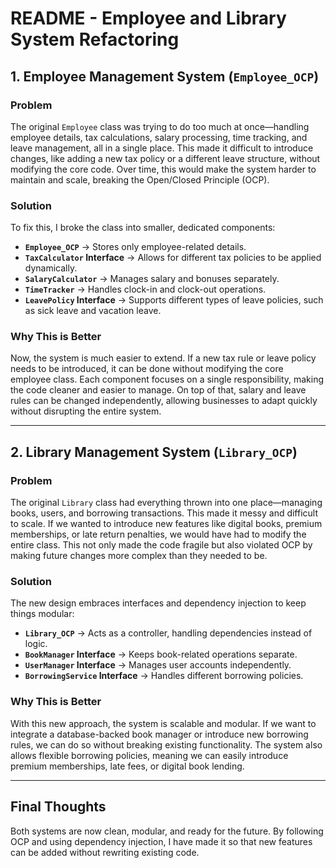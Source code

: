 # **README - Employee and Library System Refactoring**  

## **1. Employee Management System (`Employee_OCP`)**  
### **Problem**  
The original `Employee` class was trying to do too much at once—handling employee details, tax calculations, salary processing, time tracking, and leave management, all in a single place. This made it difficult to introduce changes, like adding a new tax policy or a different leave structure, without modifying the core code. Over time, this would make the system harder to maintain and scale, breaking the Open/Closed Principle (OCP).  

### **Solution**  
To fix this, I broke the class into smaller, dedicated components:  
- **`Employee_OCP`** → Stores only employee-related details.  
- **`TaxCalculator` Interface** → Allows for different tax policies to be applied dynamically.  
- **`SalaryCalculator`** → Manages salary and bonuses separately.  
- **`TimeTracker`** → Handles clock-in and clock-out operations.  
- **`LeavePolicy` Interface** → Supports different types of leave policies, such as sick leave and vacation leave.  

### **Why This is Better**  
Now, the system is much easier to extend. If a new tax rule or leave policy needs to be introduced, it can be done without modifying the core employee class. Each component focuses on a single responsibility, making the code cleaner and easier to manage. On top of that, salary and leave rules can be changed independently, allowing businesses to adapt quickly without disrupting the entire system.  

---  

## **2. Library Management System (`Library_OCP`)**  
### **Problem**  
The original `Library` class had everything thrown into one place—managing books, users, and borrowing transactions. This made it messy and difficult to scale. If we wanted to introduce new features like digital books, premium memberships, or late return penalties, we would have had to modify the entire class. This not only made the code fragile but also violated OCP by making future changes more complex than they needed to be.  

### **Solution**  
The new design embraces interfaces and dependency injection to keep things modular:  
- **`Library_OCP`** → Acts as a controller, handling dependencies instead of logic.  
- **`BookManager` Interface** → Keeps book-related operations separate.  
- **`UserManager` Interface** → Manages user accounts independently.  
- **`BorrowingService` Interface** → Handles different borrowing policies.   

### **Why This is Better**  
With this new approach, the system is scalable and modular. If we want to integrate a database-backed book manager or introduce new borrowing rules, we can do so without breaking existing functionality. The system also allows flexible borrowing policies, meaning we can easily introduce premium memberships, late fees, or digital book lending.

---  

## **Final Thoughts**  
Both systems are now clean, modular, and ready for the future. By following OCP and using dependency injection, I have made it so that new features can be added without rewriting existing code.